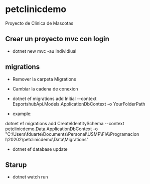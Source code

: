 # petclinicdemo
Proyecto de Clinica de Mascotas

## Crear un proyecto mvc con login

- dotnet new mvc -au Individiual


## migrations 

- Remover la carpeta Migrations
- Cambiar la cadena de conexion
- dotnet ef migrations add Initial --context EsportshubApi.Models.ApplicationDbContext -o YourFolderPath

- example:

dotnet ef migrations add CreateIdentitySchema --context petclinicdemo.Data.ApplicationDbContext -o "C:\Users\fduarte\Documents\Personal\USMP\FIA\Programacion I\20202\petclinicdemo\Data\Migrations"

- dotnet ef database update

## Starup

- dotnet watch run
